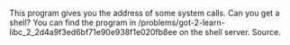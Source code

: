 This program gives you the address of some system calls. Can you get a shell? You can find the program in /problems/got-2-learn-libc_2_2d4a9f3ed6bf71e90e938f1e020fb8ee on the shell server. Source.
